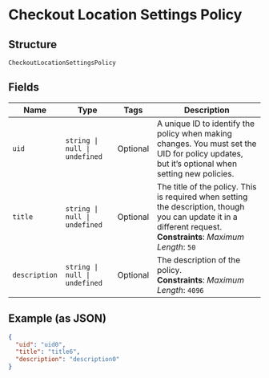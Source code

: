 
# Checkout Location Settings Policy

## Structure

`CheckoutLocationSettingsPolicy`

## Fields

| Name | Type | Tags | Description |
|  --- | --- | --- | --- |
| `uid` | `string \| null \| undefined` | Optional | A unique ID to identify the policy when making changes. You must set the UID for policy updates, but it’s optional when setting new policies. |
| `title` | `string \| null \| undefined` | Optional | The title of the policy. This is required when setting the description, though you can update it in a different request.<br>**Constraints**: *Maximum Length*: `50` |
| `description` | `string \| null \| undefined` | Optional | The description of the policy.<br>**Constraints**: *Maximum Length*: `4096` |

## Example (as JSON)

```json
{
  "uid": "uid0",
  "title": "title6",
  "description": "description0"
}
```

